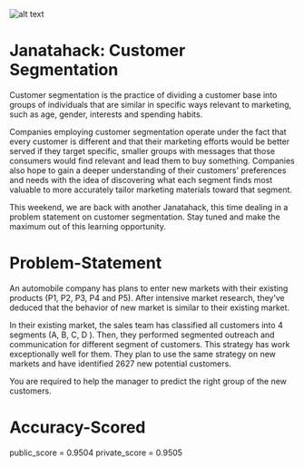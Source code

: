 ![alt text](https://datahack-prod.s3.ap-south-1.amazonaws.com/__sized__/contest_cover/Customer_Segmentation-thumbnail-1200x1200-90.jpg)
# Janatahack: Customer Segmentation

Customer segmentation is the practice of dividing a customer base into groups of individuals that are similar in specific ways relevant to marketing, such as age, gender, interests and spending habits.

Companies employing customer segmentation operate under the fact that every customer is different and that their marketing efforts would be better served if they target specific, smaller groups with messages that those consumers would find relevant and lead them to buy something. Companies also hope to gain a deeper understanding of their customers' preferences and needs with the idea of discovering what each segment finds most valuable to more accurately tailor marketing materials toward that segment.

This weekend, we are back with another Janatahack, this time dealing in a problem statement on customer segmentation. Stay tuned and make the maximum out of this learning opportunity.


# Problem-Statement

An automobile company has plans to enter new markets with their existing products (P1, P2, P3, P4 and P5). After intensive market research, they’ve deduced that the behavior of new market is similar to their existing market. 

In their existing market, the sales team has classified all customers into 4 segments (A, B, C, D ). Then, they performed segmented outreach and communication for different segment of customers. This strategy has work exceptionally well for them. They plan to use the same strategy on new markets and have identified 2627 new potential customers. 

You are required to help the manager to predict the right group of the new customers.

# Accuracy-Scored

public_score   =  0.9504
private_score  =  0.9505
